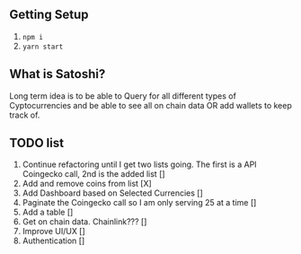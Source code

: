 
## Getting Setup
1. `npm i`
1. `yarn start`


## What is Satoshi?
Long term idea is to be able to Query for all different types of Cyptocurrencies
and be able to see all on chain data OR add wallets to keep track of. 



## TODO list
1. Continue refactoring until I get two lists going. The first is a API Coingecko call, 2nd is the added list []
1. Add and remove coins from list [X]
1. Add Dashboard based on Selected Currencies []
1. Paginate the Coingecko call so I am only serving 25 at a time []
1. Add a table []
1. Get on chain data. Chainlink??? []
1. Improve UI/UX []
1. Authentication []


